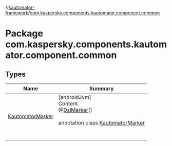 //[kautomator-framework](../index.md)/[com.kaspersky.components.kautomator.component.common](index.md)



# Package com.kaspersky.components.kautomator.component.common  


## Types  
  
|  Name|  Summary| 
|---|---|
| [KautomatorMarker](-kautomator-marker/index.md)| [androidJvm]  <br>Content  <br>@[DslMarker](https://kotlinlang.org/api/latest/jvm/stdlib/kotlin/-dsl-marker/index.html)()  <br>  <br>annotation class [KautomatorMarker](-kautomator-marker/index.md)  <br><br><br>

